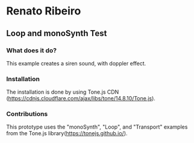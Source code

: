 # Renato Ribeiro

## Loop and monoSynth Test

### What does it do?
This example creates a siren sound, with doppler effect. 

### Installation
The installation is done by using Tone.js CDN (https://cdnjs.cloudflare.com/ajax/libs/tone/14.8.10/Tone.js).

### Contributions
This prototype uses the "monoSynth", "Loop", and "Transport" examples from the Tone.js library(https://tonejs.github.io/).